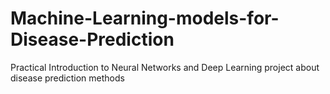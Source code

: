 # Machine-Learning-models-for-Disease-Prediction
Practical Introduction to Neural Networks and Deep Learning project about disease prediction methods
